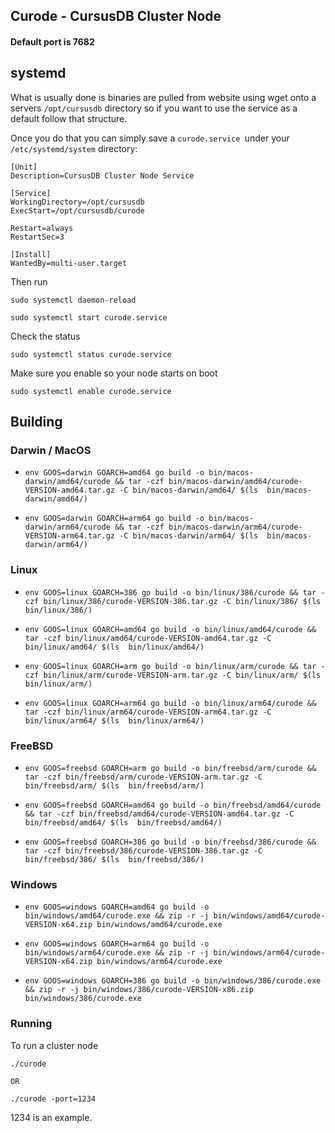 ## Curode - CursusDB Cluster Node
#### Default port is 7682

## systemd
What is usually done is binaries are pulled from website using wget onto a servers `/opt/cursusdb` directory so if you want to use the service as a default follow that structure.

Once you do that you can simply save a ``curode.service ``under your `/etc/systemd/system` directory: 
``` 
[Unit]
Description=CursusDB Cluster Node Service

[Service]
WorkingDirectory=/opt/cursusdb
ExecStart=/opt/cursusdb/curode

Restart=always
RestartSec=3

[Install]
WantedBy=multi-user.target

```


Then run 
``` 
sudo systemctl daemon-reload
```

``` 
sudo systemctl start curode.service
```

Check the status
```
sudo systemctl status curode.service
```

Make sure you enable so your node starts on boot
```
sudo systemctl enable curode.service
```

## Building

### Darwin / MacOS

- ``env GOOS=darwin GOARCH=amd64 go build -o bin/macos-darwin/amd64/curode && tar -czf bin/macos-darwin/amd64/curode-VERSION-amd64.tar.gz -C bin/macos-darwin/amd64/ $(ls  bin/macos-darwin/amd64/)``


- ``env GOOS=darwin GOARCH=arm64 go build -o bin/macos-darwin/arm64/curode && tar -czf bin/macos-darwin/arm64/curode-VERSION-arm64.tar.gz -C bin/macos-darwin/arm64/ $(ls  bin/macos-darwin/arm64/)``


### Linux
- ``env GOOS=linux GOARCH=386 go build -o bin/linux/386/curode && tar -czf bin/linux/386/curode-VERSION-386.tar.gz -C bin/linux/386/ $(ls  bin/linux/386/)``


- ``env GOOS=linux GOARCH=amd64 go build -o bin/linux/amd64/curode && tar -czf bin/linux/amd64/curode-VERSION-amd64.tar.gz -C bin/linux/amd64/ $(ls  bin/linux/amd64/)``


- ``env GOOS=linux GOARCH=arm go build -o bin/linux/arm/curode && tar -czf bin/linux/arm/curode-VERSION-arm.tar.gz -C bin/linux/arm/ $(ls  bin/linux/arm/)``


- ``env GOOS=linux GOARCH=arm64 go build -o bin/linux/arm64/curode && tar -czf bin/linux/arm64/curode-VERSION-arm64.tar.gz -C bin/linux/arm64/ $(ls  bin/linux/arm64/)``


### FreeBSD

- ``env GOOS=freebsd GOARCH=arm go build -o bin/freebsd/arm/curode && tar -czf bin/freebsd/arm/curode-VERSION-arm.tar.gz -C bin/freebsd/arm/ $(ls  bin/freebsd/arm/)``


- ``env GOOS=freebsd GOARCH=amd64 go build -o bin/freebsd/amd64/curode && tar -czf bin/freebsd/amd64/curode-VERSION-amd64.tar.gz -C bin/freebsd/amd64/ $(ls  bin/freebsd/amd64/)``


- ``env GOOS=freebsd GOARCH=386 go build -o bin/freebsd/386/curode && tar -czf bin/freebsd/386/curode-VERSION-386.tar.gz -C bin/freebsd/386/ $(ls  bin/freebsd/386/)``


### Windows
- ``env GOOS=windows GOARCH=amd64 go build -o bin/windows/amd64/curode.exe && zip -r -j bin/windows/amd64/curode-VERSION-x64.zip bin/windows/amd64/curode.exe``


- ``env GOOS=windows GOARCH=arm64 go build -o bin/windows/arm64/curode.exe && zip -r -j bin/windows/arm64/curode-VERSION-x64.zip bin/windows/arm64/curode.exe``


- ``env GOOS=windows GOARCH=386 go build -o bin/windows/386/curode.exe && zip -r -j bin/windows/386/curode-VERSION-x86.zip bin/windows/386/curode.exe``





### Running
To run a cluster node
``` 
./curode

OR

./curode -port=1234
```
1234 is an example.


